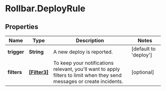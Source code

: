 # Rollbar.DeployRule

## Properties

Name | Type | Description | Notes
------------ | ------------- | ------------- | -------------
**trigger** | **String** | A new deploy is reported. | [default to &#39;deploy&#39;]
**filters** | [**[Filter3]**](Filter3.md) | To keep your notifications relevant, you&#39;ll want to apply filters to limit when they send messages or create incidents. | [optional] 


